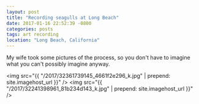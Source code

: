 ```yaml
---
layout: post
title: "Recording seagulls at Long Beach"
date: 2017-01-16 22:52:39 -0800
categories: posts
tags: art recording
location: "Long Beach, California"
---
```


My wife took some pictures of the process, so you don't have to imagine what you can't possibly imagine anyway.

<img src="{{ "/2017/32361739145_4661f2e296_k.jpg" | prepend: site.imagehost_url }}" />
<img src="{{ "/2017/32241398961_81b234d143_k.jpg" | prepend: site.imagehost_url }}" />
